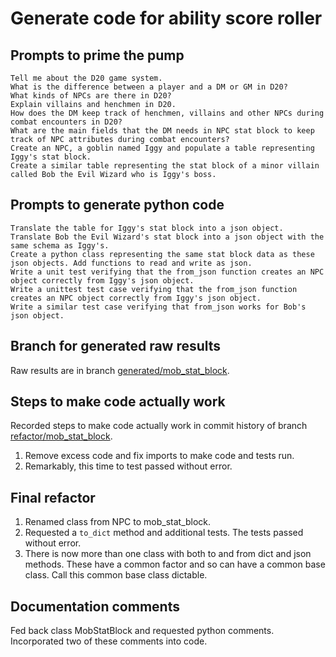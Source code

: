 # Generate code for ability score roller

## Prompts to prime the pump

    Tell me about the D20 game system.
    What is the difference between a player and a DM or GM in D20?
    What kinds of NPCs are there in D20?
    Explain villains and henchmen in D20.
    How does the DM keep track of henchmen, villains and other NPCs during combat encounters in D20?
    What are the main fields that the DM needs in NPC stat block to keep track of NPC attributes during combat encounters?
    Create an NPC, a goblin named Iggy and populate a table representing Iggy's stat block.
    Create a similar table representing the stat block of a minor villain called Bob the Evil Wizard who is Iggy's boss.

## Prompts to generate python code

    Translate the table for Iggy's stat block into a json object.
    Translate Bob the Evil Wizard's stat block into a json object with the same schema as Iggy's.
    Create a python class representing the same stat block data as these json objects. Add functions to read and write as json.
    Write a unit test verifying that the from_json function creates an NPC object correctly from Iggy's json object.
    Write a unittest test case verifying that the from_json function creates an NPC object correctly from Iggy's json object.
    Write a similar test case verifying that from_json works for Bob's json object.

## Branch for generated raw results

Raw results are in branch [generated/mob_stat_block](https://github.com/newexo/d20-ai/tree/generated/mob_stat_block).

## Steps to make code actually work

Recorded steps to make code actually work in commit history of branch [refactor/mob_stat_block](https://github.com/newexo/d20-ai/tree/refactor/mob_stat_block).

1. Remove excess code and fix imports to make code and tests run.
2. Remarkably, this time to test passed without error.

## Final refactor

1. Renamed class from NPC to mob_stat_block.
2. Requested a `to_dict` method and additional tests. The tests passed without error.
3. There is now more than one class with both to and from dict and json methods. These have a common factor and so can
have a common base class. Call this common base class dictable.

## Documentation comments

Fed back class MobStatBlock and requested python comments. Incorporated two of these comments into code.
